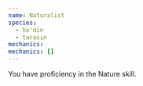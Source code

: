 ```yaml
---
name: Naturalist
species:
  - ho'din
  - tarasin
mechanics:
mechanics: []
---
```

You have proficiency in the Nature skill.
